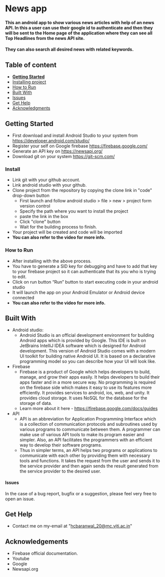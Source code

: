 # News app

#### This an android app to show various news articles with help of an news API. In this a user can use their google id to authenticate and then they will be sent to the Home page of the application where they can see all Top Headlines from the news API site.
#### They can also search all desired news with related keywords.

## Table of content

- [**Getting Started**](#getting-started)
- [Installing project](#install)
- [How to Run](#how-to-run)
- [Built With](#built-with)
- [Issues](#issues)
- [Get Help](#get-help)
- [Acknowledgments](#acknowledgements)

## Getting Started
 - First download and install Android Studio to your system from https://developer.android.com/studio/
 - Register your self on Google firebase https://firebase.google.com/
 - Generate an API key on https://newsapi.org/
 - Download git on your system https://git-scm.com/

### Install
 - Link git with your github account.
 - Link android studio with your github.
 - Clone project from the repository by copying the clone link in "code" drop-down button
   - First launch and follow android studio > file > new > project form version control
   - Specify the path where you want to install the project
   - paste the link in the box
   - Click "clone" button
   - Wait for the building process to finish.
 - Your project will be created and code will be imported
 - **You can also refer to the video for more info.**

### How to Run
 - After installing with the above process.
 - You have to generate a SID key for debugging and have to add that key to your firebase project so it can authenticate that its you who is trying to edit.
 - Click on run button “Run” button to start executing code in your android studio
 - It will launch the app on your Android Emulator or Android device connected
 - **You can also refer to the video for more info.**


## Built With
- Android studio:
  - Android Studio is an official development environment for building Android apps which is provided by Google. This IDE is built on JetBrains IntelliJ IDEA software which is designed for Android development. This version of Android Studio comes with a modern UI toolkit for building native Android UI. It is based on a declarative programming model so you can describe how your UI will look like.
- Firebase
  - Firebase is a product of Google which helps developers to build, manage, and grow their apps easily. It helps developers to build their apps faster and in a more secure way. No programming is required on the firebase side which makes it easy to use its features more efficiently. It provides services to android, ios, web, and unity. It provides cloud storage. It uses NoSQL for the database for the storage of data.
  - Learn more about it here - https://firebase.google.com/docs/guides
- API
  - API is an abbreviation for Application Programming Interface which is a collection of communication protocols and subroutines used by various programs to communicate between them. A programmer can make use of various API tools to make its program easier and simpler. Also, an API facilitates the programmers with an efficient way to develop their software programs.
  - Thus in simpler terms, an API helps two programs or applications to communicate with each other by providing them with necessary tools and functions. It takes the request from the user and sends it to the service provider and then again sends the result generated from the service provider to the desired user.

#### Issues
In the case of a bug report, bugfix or a suggestion, please feel very free to open an issue.

## Get Help
- Contact me on my-email at "hcbaranwal_20@mc.vjti.ac.in"

## Acknowledgements
- Firebase official documentation.
- Youtube
- Google
- Newsapi.org



